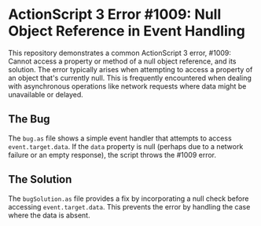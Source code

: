 # ActionScript 3 Error #1009: Null Object Reference in Event Handling

This repository demonstrates a common ActionScript 3 error, #1009: Cannot access a property or method of a null object reference, and its solution.  The error typically arises when attempting to access a property of an object that's currently null. This is frequently encountered when dealing with asynchronous operations like network requests where data might be unavailable or delayed.

## The Bug

The `bug.as` file shows a simple event handler that attempts to access `event.target.data`. If the `data` property is null (perhaps due to a network failure or an empty response), the script throws the #1009 error. 

## The Solution

The `bugSolution.as` file provides a fix by incorporating a null check before accessing `event.target.data`.  This prevents the error by handling the case where the data is absent.